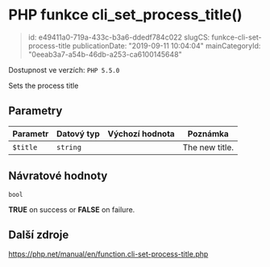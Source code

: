 PHP funkce cli_set_process_title()
==================================

> id: e49411a0-719a-433c-b3a6-ddedf784c022
> slugCS: funkce-cli-set-process-title
> publicationDate: "2019-09-11 10:04:04"
> mainCategoryId: "0eeab3a7-a54b-46db-a253-ca6100145648"

Dostupnost ve verzích: `PHP 5.5.0`

Sets the process title


Parametry
--------------

| Parametr | Datový typ | Výchozí hodnota | Poznámka |
|-----|-----|-----|-----|
| `$title` | `string` |  | The new title. |


Návratové hodnoty
----------------

`bool`

<b>TRUE</b> on success or <b>FALSE</b> on failure.

Další zdroje
------------

https://php.net/manual/en/function.cli-set-process-title.php

